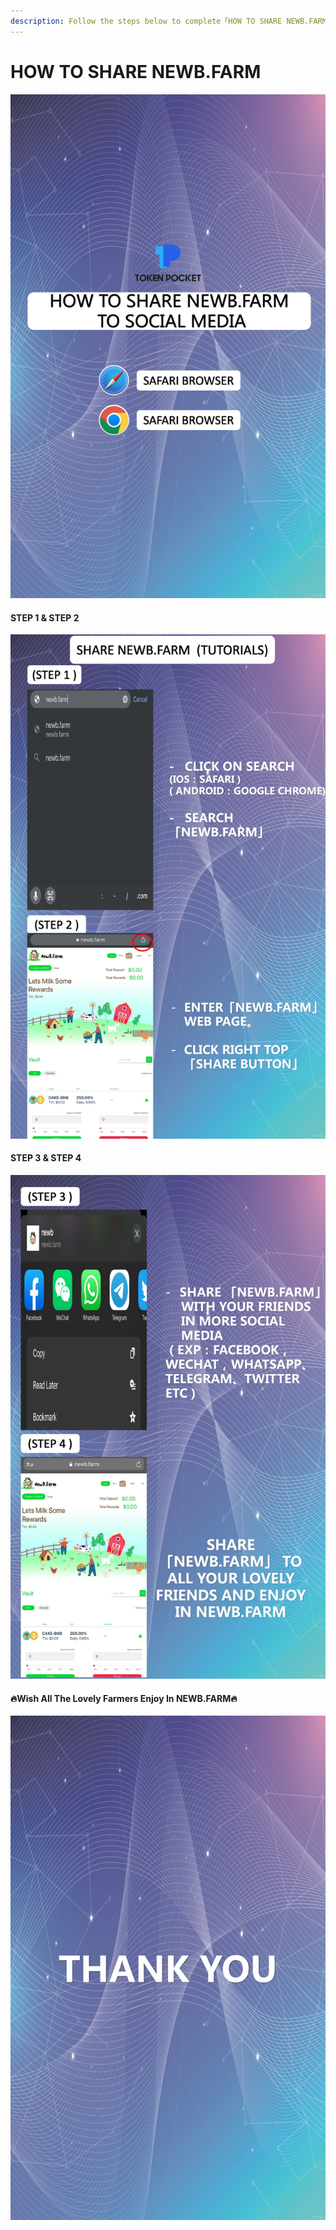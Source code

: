 ```yaml
---
description: Follow the steps below to complete「HOW TO SHARE NEWB.FARM」
---
```


# HOW TO SHARE NEWB.FARM

![](<../.gitbook/assets/Slide1 (41).jpeg>)

#### STEP 1 & STEP 2

![](<../.gitbook/assets/Slide2 (43).jpeg>)

#### STEP 3 & STEP 4

![](<../.gitbook/assets/Slide3 (40).jpeg>)

#### 🔥Wish All The Lovely Farmers Enjoy In NEWB.FARM🔥

![](<../.gitbook/assets/Slide4 (38).jpeg>)
